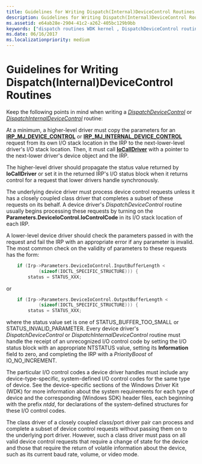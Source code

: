 ```yaml
---
title: Guidelines for Writing Dispatch(Internal)DeviceControl Routines
description: Guidelines for Writing Dispatch(Internal)DeviceControl Routines
ms.assetid: e64ab28e-2904-41c2-a262-405bc129b9bb
keywords: ["dispatch routines WDK kernel , DispatchDeviceControl routine", "dispatch routines WDK kernel , DispatchInternalDeviceControl routine", "DispatchDeviceControl routine", "DispatchInternalDeviceControl routine", "IRP_MJ_DEVICE_CONTROL I/O function code", "IRP_MJ_INTERNAL_DEVICE_CONTROL I/O function code", "internal device control dispatch routines WDK kernel", "device control dispatch routines WDK kernel"]
ms.date: 06/16/2017
ms.localizationpriority: medium
---
```


# Guidelines for Writing Dispatch(Internal)DeviceControl Routines





Keep the following points in mind when writing a [*DispatchDeviceControl*](https://docs.microsoft.com/windows-hardware/drivers/ddi/wdm/nc-wdm-driver_dispatch) or [*DispatchInternalDeviceControl*](https://docs.microsoft.com/windows-hardware/drivers/ddi/wdm/nc-wdm-driver_dispatch) routine:

At a minimum, a higher-level driver must copy the parameters for an [**IRP\_MJ\_DEVICE\_CONTROL**](https://docs.microsoft.com/windows-hardware/drivers/kernel/irp-mj-device-control) or [**IRP\_MJ\_INTERNAL\_DEVICE\_CONTROL**](https://docs.microsoft.com/windows-hardware/drivers/kernel/irp-mj-internal-device-control) request from its own I/O stack location in the IRP to the next-lower-level driver's I/O stack location. Then, it must call [**IoCallDriver**](https://docs.microsoft.com/windows-hardware/drivers/ddi/wdm/nf-wdm-iocalldriver) with a pointer to the next-lower driver's device object and the IRP.

The higher-level driver should propagate the status value returned by **IoCallDriver** or set it in the returned IRP's I/O status block when it returns control for a request that lower drivers handle synchronously.

The underlying device driver must process device control requests unless it has a closely coupled class driver that completes a subset of these requests on its behalf. A device driver's *DispatchDeviceControl* routine usually begins processing these requests by turning on the **Parameters.DeviceIoControl.IoControlCode** in its I/O stack location of each IRP.

A lower-level device driver should check the parameters passed in with the request and fail the IRP with an appropriate error if any parameter is invalid. The most common check on the validity of parameters to these requests has the form:

```cpp
    if (Irp->Parameters.DeviceIoControl.InputBufferLength < 
            (sizeof(IOCTL_SPECIFIC_STRUCTURE))) { 
        status = STATUS_XXX;
```

or
```cpp
    if (Irp->Parameters.DeviceIoControl.OutputBufferLength < 
            (sizeof(IOCTL_SPECIFIC_STRUCTURE))) { 
        status = STATUS_XXX; 
```

where the status value set is one of STATUS\_BUFFER\_TOO\_SMALL or STATUS\_INVALID\_PARAMETER.
Every device driver's *DispatchDeviceControl* or *DispatchInternalDeviceControl* routine must handle the receipt of an unrecognized I/O control code by setting the I/O status block with an appropriate NTSTATUS value, setting its **Information** field to zero, and completing the IRP with a *PriorityBoost* of IO\_NO\_INCREMENT.

The particular I/O control codes a device driver handles must include any device-type-specific, system-defined I/O control codes for the same type of device. See the device-specific sections of the Windows Driver Kit (WDK) for more information about the system requirements for each type of device and the corresponding (Windows SDK) header files, each beginning with the prefix *ntdd*, for declarations of the system-defined structures for these I/O control codes.

The class driver of a closely coupled class/port driver pair can process and complete a subset of device control requests without passing them on to the underlying port driver. However, such a class driver must pass on all valid device control requests that require a change of state for the device and those that require the return of volatile information about the device, such as its current baud rate, volume, or video mode.

 

 




